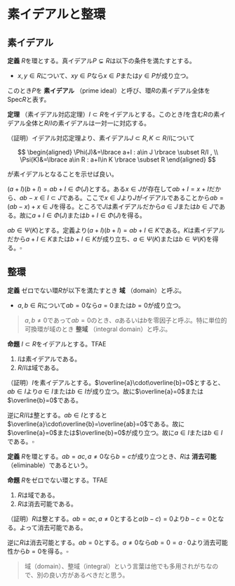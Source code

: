 
# 素イデアルと整環




## 素イデアル

__定義__ $R$を環とする。真イデアル$P\subsetneq R$は以下の条件を満たすとする。

- $x, y\in R$について、$xy\in P$なら$x\in P$または$y\in P$が成り立つ。

このとき$P$を **素イデアル** （prime ideal）と呼び、環$R$の素イデアル全体を$\mathrm{Spec}R$と表す。

__定理__ （素イデアル対応定理）$I\subset R$をイデアルとする。このとき$I$を含む$R$の素イデアル全体と$R/I$の素イデアルは一対一に対応する。

（証明）イデアル対応定理より、素イデアル$J\subset R, K\subset R/I$について

$$
\begin{aligned}
\Phi(J)&=\lbrace a+I : a\in J \rbrace \subset R/I , \\
\Psi(K)&=\lbrace a\in R : a+I\in K \rbrace \subset R
\end{aligned}
$$

が素イデアルとなることを示せば良い。

$(a+I)(b+I)=ab+I \in\Phi(J)$とする。ある$x\in J$が存在して$ab+I=x+I$だから、$ab-x\in I\subset J$である。ここで$x\in J$より$J$がイデアルであることから$ab=(ab-x)+x\in J$を得る。ところで$J$は素イデアルだから$a\in J$または$b\in J$である。故に$a+I\in\Phi(J)$または$b+I\in\Phi(J)$を得る。

$ab\in\Psi(K)$とする。定義より$(a+I)(b+I)=ab+I\in K$である。$K$は素イデアルだから$a+I\in K$または$b+I\in K$が成り立ち、$a\in\Psi(K)$または$b\in\Psi(K)$を得る。$\square$




## 整環

__定義__ ゼロでない環$R$が以下を満たすとき **域** （domain）と呼ぶ。

- $a, b\in R$について$ab=0$なら$a=0$または$b=0$が成り立つ。

> $a, b\neq 0$であって$ab=0$のとき、$a$あるいは$b$を零因子と呼ぶ。特に単位的可換環が域のとき **整域** （integral domain）と呼ぶ。

__命題__ $I\subset R$をイデアルとする。TFAE

1. $I$は素イデアルである。
1. $R/I$は域である。

（証明）$I$を素イデアルとする。$\overline{a}\cdot\overline{b}=0$とすると、$ab\in I$より$a\in I$または$b\in I$が成り立つ。故に$\overline{a}=0$または$\overline{b}=0$である。

逆に$R/I$は整とする。$ab\in I$とすると$\overline{a}\cdot\overline{b}=\overline{ab}=0$である。故に$\overline{a}=0$または$\overline{b}=0$が成り立つ。故に$a\in I$または$b\in I$である。$\square$

__定義__ $R$を環とする。$ab=ac, a\neq 0$なら$b=c$が成り立つとき、$R$は **消去可能** （eliminable）であるという。

__命題__ $R$をゼロでない環とする。TFAE

1. $R$は域である。
1. $R$は消去可能である。

（証明）$R$は整とする。$ab=ac, a\neq 0$とすると$a(b-c)=0$より$b-c=0$となる。よって消去可能である。

逆に$R$は消去可能とする。$ab=0$とする。$a\neq 0$なら$ab=0=a\cdot 0$より消去可能性から$b=0$を得る。$\square$

> 域（domain）、整域（integral）という言葉は他でも多用されがちなので、別の良い方があるべきだと思う。